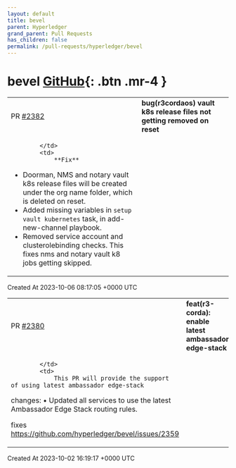 ```yaml
---
layout: default
title: bevel
parent: Hyperledger
grand_parent: Pull Requests
has_children: false
permalink: /pull-requests/hyperledger/bevel
---
```


# bevel <span class="fs-3 right-align">[GitHub](https://github.com/hyperledger/bevel){: .btn .mr-4 }</span>


<div>
    <table>
        <tr>
            <td>
                PR <a href="https://github.com/hyperledger/bevel/pull/2382" class=".btn">#2382</a>
            </td>
            <td>
                <b>
                    bug(r3cordaos) vault k8s release files not getting removed on reset
                </b>
            </td>
        </tr>
        <tr>
            <td>
                
            </td>
            <td>
                **Fix**
- Doorman, NMS and notary vault k8s release files will be created under the org name folder, which is deleted on reset.
- Added missing variables in `setup vault kubernetes` task, in add-new-channel playbook.
- Removed service account and clusterolebinding checks. This fixes nms and notary vault k8 jobs getting skipped.
            </td>
        </tr>
    </table>
    <div class="right-align">
        Created At 2023-10-06 08:17:05 +0000 UTC
    </div>
</div>

<div>
    <table>
        <tr>
            <td>
                PR <a href="https://github.com/hyperledger/bevel/pull/2380" class=".btn">#2380</a>
            </td>
            <td>
                <b>
                    feat(r3-corda): enable latest ambassador edge-stack
                </b>
            </td>
        </tr>
        <tr>
            <td>
                
            </td>
            <td>
                This PR will provide the support of using latest ambassador edge-stack

changes:
 • Updated all services to use the latest Ambassador Edge Stack routing rules.

fixes https://github.com/hyperledger/bevel/issues/2359
            </td>
        </tr>
    </table>
    <div class="right-align">
        Created At 2023-10-02 16:19:17 +0000 UTC
    </div>
</div>

